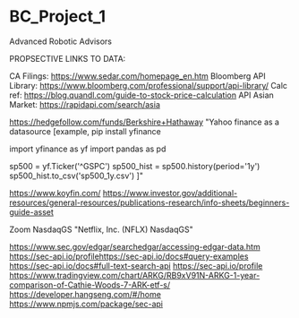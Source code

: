 # BC_Project_1

Advanced Robotic Advisors 


PROPSECTIVE LINKS TO DATA:

CA Filings: https://www.sedar.com/homepage_en.htm
Bloomberg API Library: https://www.bloomberg.com/professional/support/api-library/
Calc ref: https://blog.quandl.com/guide-to-stock-price-calculation
API Asian Market: https://rapidapi.com/search/asia

https://hedgefollow.com/funds/Berkshire+Hathaway
"Yahoo finance as a datasource
[example,
pip install yfinance

import yfinance as yf
import pandas as pd

sp500 = yf.Ticker('^GSPC')
sp500_hist = sp500.history(period='1y')
sp500_hist.to_csv('sp500_1y.csv') 
]"

https://www.koyfin.com/
https://www.investor.gov/additional-resources/general-resources/publications-research/info-sheets/beginners-guide-asset

Zoom  NasdaqGS
"Netflix, Inc. (NFLX)
NasdaqGS"

https://www.sec.gov/edgar/searchedgar/accessing-edgar-data.htm
https://sec-api.io/profilehttps://sec-api.io/docs#query-examples
https://sec-api.io/docs#full-text-search-api
https://sec-api.io/profile
https://www.tradingview.com/chart/ARKG/RB9xV91N-ARKG-1-year-comparison-of-Cathie-Woods-7-ARK-etf-s/
https://developer.hangseng.com/#/home
https://www.npmjs.com/package/sec-api
